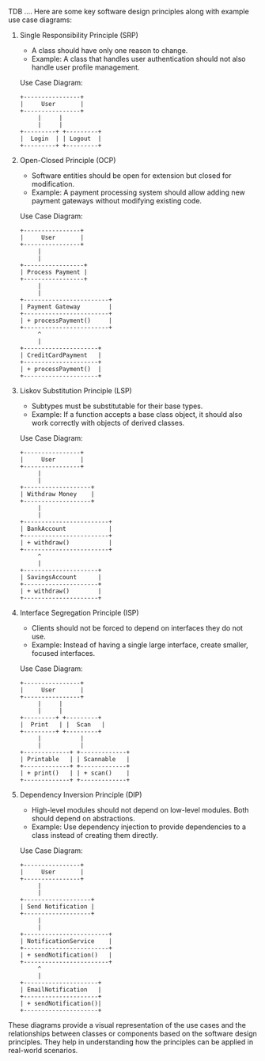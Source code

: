 TDB ....
Here are some key software design principles along with example use case diagrams:

1. Single Responsibility Principle (SRP)
   - A class should have only one reason to change.
   - Example: A class that handles user authentication should not also handle user profile management.

   Use Case Diagram:
   ```
   +----------------+
   |     User       |
   +----------------+
        |     |
        |     |
   +---------+ +---------+
   |  Login  | | Logout  |
   +---------+ +---------+
   ```

2. Open-Closed Principle (OCP)
   - Software entities should be open for extension but closed for modification.
   - Example: A payment processing system should allow adding new payment gateways without modifying existing code.

   Use Case Diagram:
   ```
   +----------------+
   |     User       |
   +----------------+
        |
        |
   +-----------------+
   | Process Payment |
   +-----------------+
        |
        |
   +------------------------+
   | Payment Gateway        |
   +------------------------+
   | + processPayment()     |
   +------------------------+
        ^
        |
   +---------------------+
   | CreditCardPayment   |
   +---------------------+
   | + processPayment()  |
   +---------------------+
   ```

3. Liskov Substitution Principle (LSP)
   - Subtypes must be substitutable for their base types.
   - Example: If a function accepts a base class object, it should also work correctly with objects of derived classes.

   Use Case Diagram:
   ```
   +----------------+
   |     User       |
   +----------------+
        |
        |
   +-------------------+
   | Withdraw Money    |
   +-------------------+
        |
        |
   +------------------------+
   | BankAccount            |
   +------------------------+
   | + withdraw()           |
   +------------------------+
        ^
        |
   +---------------------+
   | SavingsAccount      |
   +---------------------+
   | + withdraw()        |
   +---------------------+
   ```

4. Interface Segregation Principle (ISP)
   - Clients should not be forced to depend on interfaces they do not use.
   - Example: Instead of having a single large interface, create smaller, focused interfaces.

   Use Case Diagram:
   ```
   +----------------+
   |     User       |
   +----------------+
        |     |
        |     |
   +---------+ +---------+
   |  Print   | |  Scan   |
   +---------+ +---------+
        |           |
        |           |
   +-------------+ +-------------+
   | Printable   | | Scannable   |
   +-------------+ +-------------+
   | + print()   | | + scan()    |
   +-------------+ +-------------+
   ```

5. Dependency Inversion Principle (DIP)
   - High-level modules should not depend on low-level modules. Both should depend on abstractions.
   - Example: Use dependency injection to provide dependencies to a class instead of creating them directly.

   Use Case Diagram:
   ```
   +----------------+
   |     User       |
   +----------------+
        |
        |
   +-------------------+
   | Send Notification |
   +-------------------+
        |
        |
   +------------------------+
   | NotificationService    |
   +------------------------+
   | + sendNotification()   |
   +------------------------+
        ^
        |
   +---------------------+
   | EmailNotification   |
   +---------------------+
   | + sendNotification()|
   +---------------------+
   ```

These diagrams provide a visual representation of the use cases and the relationships between classes or components based on the software design principles. They help in understanding how the principles can be applied in real-world scenarios.